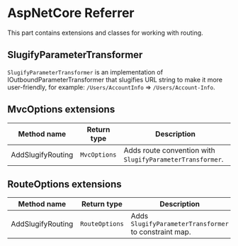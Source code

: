 # AspNetCore Referrer

This part contains extensions and classes for working with routing.

## SlugifyParameterTransformer

`SlugifyParameterTransformer` is an implementation of IOutboundParameterTransformer that slugifies URL string to make it more user-friendly, for example: `/Users/AccountInfo` => `/Users/Account-Info`.

## MvcOptions extensions

| Method name | Return type | Description |
| --- | --- | --- |
| AddSlugifyRouting | `MvcOptions` | Adds route convention with `SlugifyParameterTransformer`. |

## RouteOptions extensions

| Method name | Return type | Description |
| --- | --- | --- |
| AddSlugifyRouting | `RouteOptions` | Adds `SlugifyParameterTransformer` to constraint map. |